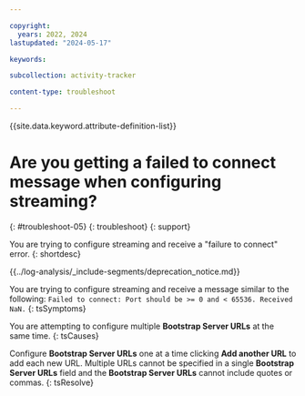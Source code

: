 ```yaml
---

copyright:
  years: 2022, 2024
lastupdated: "2024-05-17"

keywords:

subcollection: activity-tracker

content-type: troubleshoot

---
```


{{site.data.keyword.attribute-definition-list}}

# Are you getting a failed to connect message when configuring streaming?
{: #troubleshoot-05}
{: troubleshoot}
{: support}

You are trying to configure streaming and receive a "failure to connect" error.
{: shortdesc}

<!-- Common deprecation statement -->
{{../log-analysis/_include-segments/deprecation_notice.md}}

You are trying to configure streaming and receive a message similar to the following: `Failed to connect: Port should be >= 0 and < 65536. Received NaN.`
{: tsSymptoms}

You are attempting to configure multiple **Bootstrap Server URLs** at the same time.
{: tsCauses}

Configure **Bootstrap Server URLs** one at a time clicking **Add another URL** to add each new URL.  Multiple URLs cannot be specified in a single **Bootstrap Server URLs** field and the **Bootstrap Server URLs** cannot include quotes or commas.
{: tsResolve}
